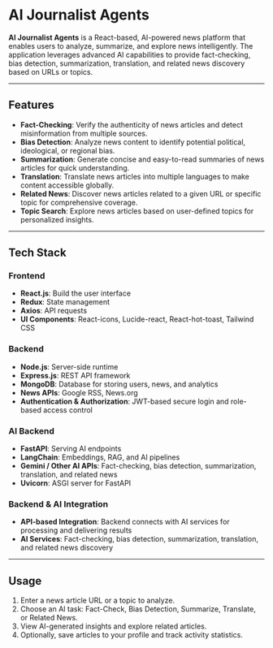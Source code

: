 # AI Journalist Agents

**AI Journalist Agents** is a React-based, AI-powered news platform that enables users to analyze, summarize, and explore news intelligently. The application leverages advanced AI capabilities to provide fact-checking, bias detection, summarization, translation, and related news discovery based on URLs or topics.

---

## Features

- **Fact-Checking**: Verify the authenticity of news articles and detect misinformation from multiple sources.  
- **Bias Detection**: Analyze news content to identify potential political, ideological, or regional bias.  
- **Summarization**: Generate concise and easy-to-read summaries of news articles for quick understanding.  
- **Translation**: Translate news articles into multiple languages to make content accessible globally.  
- **Related News**: Discover news articles related to a given URL or specific topic for comprehensive coverage.  
- **Topic Search**: Explore news articles based on user-defined topics for personalized insights.  

---

## Tech Stack

### Frontend
- **React.js**: Build the user interface  
- **Redux**: State management  
- **Axios**: API requests  
- **UI Components**: React-icons, Lucide-react, React-hot-toast, Tailwind CSS  

### Backend
- **Node.js**: Server-side runtime  
- **Express.js**: REST API framework  
- **MongoDB**: Database for storing users, news, and analytics  
- **News APIs**: Google RSS, News.org  
- **Authentication & Authorization**: JWT-based secure login and role-based access control  

### AI Backend
- **FastAPI**: Serving AI endpoints  
- **LangChain**: Embeddings, RAG, and AI pipelines  
- **Gemini / Other AI APIs**: Fact-checking, bias detection, summarization, translation, and related news  
- **Uvicorn**: ASGI server for FastAPI  

### Backend & AI Integration
- **API-based Integration**: Backend connects with AI services for processing and delivering results  
- **AI Services**: Fact-checking, bias detection, summarization, translation, and related news discovery  

---

## Usage

1. Enter a news article URL or a topic to analyze.  
2. Choose an AI task: Fact-Check, Bias Detection, Summarize, Translate, or Related News.  
3. View AI-generated insights and explore related articles.  
4. Optionally, save articles to your profile and track activity statistics.  

